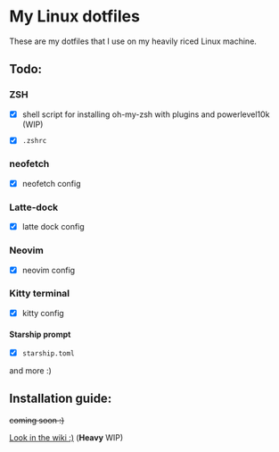 # My Linux dotfiles
These are my dotfiles that I use on my heavily riced Linux machine.

## Todo:
### ZSH 
- [x] shell script for installing oh-my-zsh with plugins and powerlevel10k (WIP)

- [x] `.zshrc`

### neofetch
- [x] neofetch config

### Latte-dock
- [x] latte dock config

### Neovim
- [x] neovim config

### Kitty terminal
- [x] kitty config

#### Starship prompt
- [x] `starship.toml`


and more :)

## Installation guide: 
~~coming soon :)~~

[Look in the wiki :)](https://github.com/michaelScopic/dotfiles/wiki) (**Heavy** WIP)


